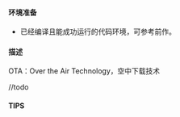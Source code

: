 #### 环境准备

- 已经编译且能成功运行的代码环境，可参考前作。

#### 描述

OTA：Over the Air Technology，空中下载技术

//todo

#### TIPS

